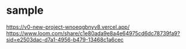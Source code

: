 # sample
https://v0-new-project-wnoeqgbnyv8.vercel.app/
https://www.loom.com/share/c1e80ada9e8a4e64975cd6dc78739fa9?sid=e2503dac-d7a1-4956-b479-13468c1a6cec
